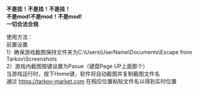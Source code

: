 **不是挂！不是挂！不是挂！**\
**不是mod!不是mod！不是mod!**\
**一切合法合规**

使用方法：\
前置设置\
1）确保游戏截图保持文件夹为C:\Users\UserName\Documents\Escape from Tarkov\Screenshots\
2）游戏内截图按键设置为Pasue（键盘Page UP上面那个）\
当游戏运行时，按下Home键，软件将自动截图并复制截图文件名\
通过 https://tarkov-market.com 在相应位置粘贴文件名以得到实时位置
